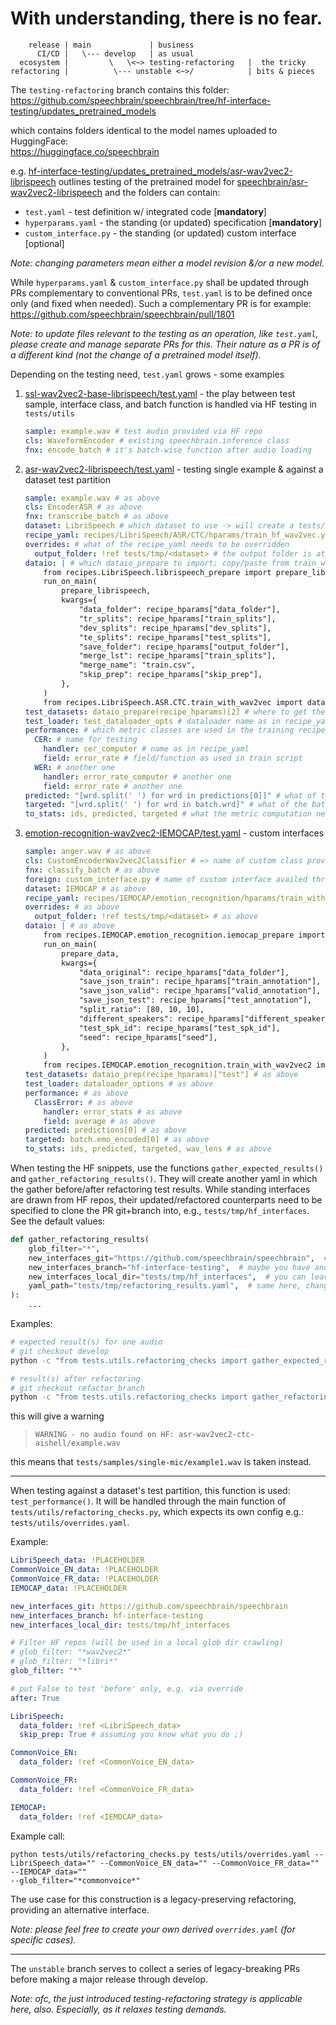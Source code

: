 # With understanding, there is no fear.
```
    release | main             | business
      CI/CD |   \--- develop   | as usual
  ecosystem |         \   \<~> testing-refactoring   |  the tricky
refactoring |          \--- unstable <~>/            | bits & pieces
```

The `testing-refactoring` branch contains this folder:<br/>
https://github.com/speechbrain/speechbrain/tree/hf-interface-testing/updates_pretrained_models

which contains folders identical to the model names uploaded to HuggingFace:<br/>
https://huggingface.co/speechbrain

e.g. [hf-interface-testing/updates_pretrained_models/asr-wav2vec2-librispeech](https://github.com/speechbrain/speechbrain/tree/hf-interface-testing/updates_pretrained_models/asr-wav2vec2-librispeech) outlines testing of the pretrained model for [speechbrain/asr-wav2vec2-librispeech](https://huggingface.co/speechbrain/asr-wav2vec2-librispeech) and the folders can contain:
* `test.yaml` - test definition w/ integrated code [**mandatory**]
* `hyperparams.yaml` - the standing (or updated) specification [**mandatory**]
* `custom_interface.py` - the standing (or updated) custom interface [optional]

_Note: changing parameters mean either a model revision &/or a new model._

While `hyperparams.yaml` & `custom_interface.py` shall be updated through PRs complementary to conventional PRs, `test.yaml` is to be defined once only (and fixed when needed).
Such a complementary PR is for example:
https://github.com/speechbrain/speechbrain/pull/1801

_Note: to update files relevant to the testing as an operation, like `test.yaml`, please create and manage separate PRs for this. Their nature as a PR is of a different kind (not the change of a pretrained model itself)._

Depending on the testing need, `test.yaml` grows - some examples
1. [ssl-wav2vec2-base-librispeech/test.yaml](https://github.com/speechbrain/speechbrain/blob/hf-interface-testing/updates_pretrained_models/ssl-wav2vec2-base-librispeech/test.yaml) - the play between test sample, interface class, and batch function is handled via HF testing in `tests/utils`
   ```yaml
   sample: example.wav # test audio provided via HF repo
   cls: WaveformEncoder # existing speechbrain.inference class
   fnx: encode_batch # it's batch-wise function after audio loading
   ```
2. [asr-wav2vec2-librispeech/test.yaml](https://github.com/speechbrain/speechbrain/blob/hf-interface-testing/updates_pretrained_models/asr-wav2vec2-librispeech/test.yaml) - testing single example & against a dataset test partition
   ```yaml
   sample: example.wav # as above
   cls: EncoderASR # as above
   fnx: transcribe_batch # as above
   dataset: LibriSpeech # which dataset to use -> will create a tests/tmp/LibriSpeech folder
   recipe_yaml: recipes/LibriSpeech/ASR/CTC/hparams/train_hf_wav2vec.yaml # the training recipe for dataloader etc
   overrides: # what of the recipe_yaml needs to be overridden
     output_folder: !ref tests/tmp/<dataset> # the output folder is at the tmp dataset (data prep & eval tasks only)
   dataio: | # which dataio_prepare to import; copy/paste from train_with_wav2vec.py — pay attention to the last line (their dataio_prepare needs to know how to prepare the recipe dataset)
       from recipes.LibriSpeech.librispeech_prepare import prepare_librispeech
       run_on_main(
           prepare_librispeech,
           kwargs={
               "data_folder": recipe_hparams["data_folder"],
               "tr_splits": recipe_hparams["train_splits"],
               "dev_splits": recipe_hparams["dev_splits"],
               "te_splits": recipe_hparams["test_splits"],
               "save_folder": recipe_hparams["output_folder"],
               "merge_lst": recipe_hparams["train_splits"],
               "merge_name": "train.csv",
               "skip_prep": recipe_hparams["skip_prep"],
           },
       )
       from recipes.LibriSpeech.ASR.CTC.train_with_wav2vec import dataio_prepare
   test_datasets: dataio_prepare(recipe_hparams)[2] # where to get the test dataset from that prep pipeline (w/ input args)
   test_loader: test_dataloader_opts # dataloader name as in recipe_yaml
   performance: # which metric classes are used in the training recipe
     CER: # name for testing
       handler: cer_computer # name as in recipe_yaml
       field: error_rate # field/function as used in train script
     WER: # another one
       handler: error_rate_computer # another one
       field: error_rate # another one
   predicted: "[wrd.split(' ') for wrd in predictions[0]]" # what of the forward to use to compute metrics
   targeted: "[wrd.split(' ') for wrd in batch.wrd]" # what of the batch ground-of-truth to use to compute metrics
   to_stats: ids, predicted, targeted # what the metric computation needs from each batch
   ```
3. [emotion-recognition-wav2vec2-IEMOCAP/test.yaml](https://github.com/speechbrain/speechbrain/blob/hf-interface-testing/updates_pretrained_models/emotion-recognition-wav2vec2-IEMOCAP/test.yaml) - custom interfaces
   ```yaml
   sample: anger.wav # as above
   cls: CustomEncoderWav2vec2Classifier # => name of custom class provided through custom interface
   fnx: classify_batch # as above
   foreign: custom_interface.py # name of custom interface availed through HF repo
   dataset: IEMOCAP # as above
   recipe_yaml: recipes/IEMOCAP/emotion_recognition/hparams/train_with_wav2vec2.yaml # as above
   overrides: # as above
     output_folder: !ref tests/tmp/<dataset> # as above
   dataio: | # as above
       from recipes.IEMOCAP.emotion_recognition.iemocap_prepare import prepare_data
       run_on_main(
           prepare_data,
           kwargs={
               "data_original": recipe_hparams["data_folder"],
               "save_json_train": recipe_hparams["train_annotation"],
               "save_json_valid": recipe_hparams["valid_annotation"],
               "save_json_test": recipe_hparams["test_annotation"],
               "split_ratio": [80, 10, 10],
               "different_speakers": recipe_hparams["different_speakers"],
               "test_spk_id": recipe_hparams["test_spk_id"],
               "seed": recipe_hparams["seed"],
           },
       )
       from recipes.IEMOCAP.emotion_recognition.train_with_wav2vec2 import dataio_prep
   test_datasets: dataio_prep(recipe_hparams)["test"] # as above
   test_loader: dataloader_options # as above
   performance: # as above
     ClassError: # as above
       handler: error_stats # as above
       field: average # as above
   predicted: predictions[0] # as above
   targeted: batch.emo_encoded[0] # as above
   to_stats: ids, predicted, targeted, wav_lens # as above
   ```

When testing the HF snippets, use the functions `gather_expected_results()` and `gather_refactoring_results()`.
They will create another yaml in which the gather before/after refactoring test results.
While standing interfaces are drawn from HF repos, their updated/refactored counterparts need to be specified to clone the PR git+branch into, e.g., `tests/tmp/hf_interfaces`. See the default values:
```python
def gather_refactoring_results(
    glob_filter="*",
    new_interfaces_git="https://github.com/speechbrain/speechbrain",  # change to yours
    new_interfaces_branch="hf-interface-testing",  # maybe you have another branch
    new_interfaces_local_dir="tests/tmp/hf_interfaces",  # you can leave this, or put it elsewhere
    yaml_path="tests/tmp/refactoring_results.yaml",  # same here, change only if necessary
):
    ...
```

Examples:
```bash
# expected result(s) for one audio
# git checkout develop
python -c "from tests.utils.refactoring_checks import gather_expected_results;gather_expected_results('asr-wav2vec2-ctc-aishell')"

# result(s) after refactoring
# git checkout refactor_branch
python -c "from tests.utils.refactoring_checks import gather_refactoring_results;gather_refactoring_results('asr-wav2vec2-ctc-aishell')"
```
this will give a warning
>     WARNING - no audio found on HF: asr-wav2vec2-ctc-aishell/example.wav
this means that `tests/samples/single-mic/example1.wav` is taken instead.

---

When testing against a dataset's test partition, this function is used: `test_performance()`.
It will be handled through the main function of `tests/utils/refactoring_checks.py`, which expects its own config e.g.:
`tests/utils/overrides.yaml`.

Example:
```yaml
LibriSpeech_data: !PLACEHOLDER
CommonVoice_EN_data: !PLACEHOLDER
CommonVoice_FR_data: !PLACEHOLDER
IEMOCAP_data: !PLACEHOLDER

new_interfaces_git: https://github.com/speechbrain/speechbrain
new_interfaces_branch: hf-interface-testing
new_interfaces_local_dir: tests/tmp/hf_interfaces

# Filter HF repos (will be used in a local glob dir crawling)
# glob_filter: "*wav2vec2*"
# glob_filter: "*libri*"
glob_filter: "*"

# put False to test 'before' only, e.g. via override
after: True

LibriSpeech:
  data_folder: !ref <LibriSpeech_data>
  skip_prep: True # assuming you know what you do ;)

CommonVoice_EN:
  data_folder: !ref <CommonVoice_EN_data>

CommonVoice_FR:
  data_folder: !ref <CommonVoice_FR_data>

IEMOCAP:
  data_folder: !ref <IEMOCAP_data>
```

Example call:
```
python tests/utils/refactoring_checks.py tests/utils/overrides.yaml --LibriSpeech_data="" --CommonVoice_EN_data="" --CommonVoice_FR_data="" --IEMOCAP_data=""
--glob_filter="*commonvoice*"
```

The use case for this construction is a legacy-preserving refactoring, providing an alternative interface.

_Note: please feel free to create your own derived `overrides.yaml` (for specific cases)._

---

The `unstable` branch serves to collect a series of legacy-breaking PRs before making a major release through develop.

_Note: ofc, the just introduced testing-refactoring strategy is applicable here, also. Especially, as it relaxes testing demands._

